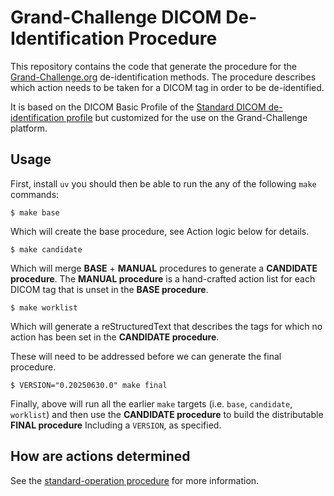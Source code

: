 # Grand-Challenge DICOM De-Identification Procedure

This repository contains the code that generate the procedure for the [Grand-Challenge.org](https://www.grand-challenge.org) de-identification methods. The procedure describes which action needs to be taken for a DICOM tag in order to be de-identified.

It is based on the DICOM Basic Profile of the [Standard DICOM de-identification profile](https://dicom.nema.org/medical/dicom/current/output/chtml/part15/chapter_E.html#table_E.1-1) but customized for the use on the Grand-Challenge platform.

## Usage

First, install `uv` you should then be able to run the any of the following `make` commands:

    $ make base

Which will create the base procedure, see Action logic below for details.

    $ make candidate

Which will merge **BASE** + **MANUAL** procedures to generate a **CANDIDATE procedure**. The **MANUAL procedure** is a hand-crafted action list for each DICOM tag that is unset in the **BASE procedure**.

    $ make worklist

Which will generate a reStructuredText that describes the tags for which no action has been set in the **CANDIDATE procedure**.

These will need to be addressed before we can generate the final procedure.

    $ VERSION="0.20250630.0" make final

Finally, above  will run all the earlier `make` targets (i.e. `base`, `candidate`, `worklist`) and then use the **CANDIDATE procedure** to build the distributable **FINAL procedure** Including a `VERSION`, as specified.

## How are actions determined

See the [standard-operation procedure](SOP.md) for more information.
